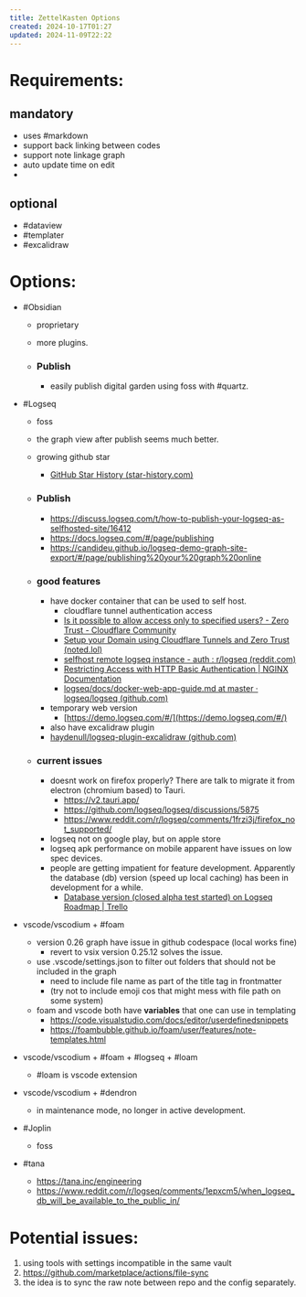 ```yaml
---
title: ZettelKasten Options
created: 2024-10-17T01:27
updated: 2024-11-09T22:22
---
```


# Requirements:

## mandatory

- uses #markdown
- support back linking between codes
- support note linkage graph
- auto update time on edit
- 

## optional

- #dataview
- #templater
- #excalidraw

# Options:

- #Obsidian

  - proprietary
  - more plugins.
  - ### Publish

    - easily publish digital garden using foss with #quartz.
- #Logseq

  - foss
  - the graph view after publish seems much better.
  - growing github star

    - [GitHub Star History (star-history.com)](https://star-history.com/#logseq/logseq&Date)
  - ### Publish


    - https://discuss.logseq.com/t/how-to-publish-your-logseq-as-selfhosted-site/16412
    - https://docs.logseq.com/#/page/publishing
    - https://candideu.github.io/logseq-demo-graph-site-export/#/page/publishing%20your%20graph%20online
  - ### good features


    - have docker container that can be used to self host.
      - cloudflare tunnel authentication access
      - [Is it possible to allow access only to specified users? - Zero Trust - Cloudflare Community](https://community.cloudflare.com/t/is-it-possible-to-allow-access-only-to-specified-users/640574)
      - [Setup your Domain using Cloudflare Tunnels and Zero Trust (noted.lol)](https://noted.lol/cloudflare-tunnel-and-zero-trust/)
      - [selfhost remote logseq instance - auth : r/logseq (reddit.com)](https://www.reddit.com/r/logseq/comments/1ajx9qx/selfhost_remote_logseq_instance_auth/)
      - [Restricting Access with HTTP Basic Authentication | NGINX Documentation](https://docs.nginx.com/nginx/admin-guide/security-controls/configuring-http-basic-authentication/)
      - [logseq/docs/docker-web-app-guide.md at master · logseq/logseq (github.com)](https://github.com/logseq/logseq/blob/master/docs/docker-web-app-guide.md)
    - temporary web version
      - [https://demo.logseq.com/#/](https://demo.logseq.com/#/)
    - also have excalidraw plugin
    - [haydenull/logseq-plugin-excalidraw (github.com)](https://github.com/haydenull/logseq-plugin-excalidraw)
  - ### current issues


    - doesnt work on firefox properly? There are talk to migrate it from electron (chromium based) to Tauri.
      - https://v2.tauri.app/
      - https://github.com/logseq/logseq/discussions/5875
      - https://www.reddit.com/r/logseq/comments/1frzi3j/firefox_not_supported/
    - logseq not on google play, but on apple store
    - logseq apk performance on mobile apparent have issues on low spec devices.
    - people are getting impatient for feature development. Apparently the database (db) version (speed up local caching) has been in development for a while.
      - [Database version (closed alpha test started) on Logseq Roadmap | Trello](https://trello.com/c/0hUluTN4/1128-database-version-closed-alpha-test-started)
- vscode/vscodium + #foam

  - version 0.26 graph have issue in github codespace (local works fine)
    - revert to vsix version 0.25.12 solves the issue.
  - use .vscode/settings.json to filter out folders that should not be included in the graph
    - need to include file name as part of the title tag in frontmatter
    - (try not to include emoji cos that might mess with file path on some system)
  - foam and vscode both have **variables** that one can use in templating
    - https://code.visualstudio.com/docs/editor/userdefinedsnippets
    - https://foambubble.github.io/foam/user/features/note-templates.html

- vscode/vscodium + #foam + #logseq + #loam

  - #loam is vscode extension
- vscode/vscodium + #dendron

  - in maintenance mode, no longer in active development.
- #Joplin

  - foss
- #tana

  - https://tana.inc/engineering
  - https://www.reddit.com/r/logseq/comments/1epxcm5/when_logseq_db_will_be_available_to_the_public_in/

# Potential issues:

1. using tools with settings incompatible in the same vault
  1. https://github.com/marketplace/actions/file-sync
  2. the idea is to sync the raw note between repo and the config separately.